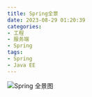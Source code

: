 ```yaml
---
title: Spring全景
date: 2023-08-29 01:20:39
categories: 
- 工程
- 服务端
- Spring
tags:
- Spring
- Java EE
---
```



![Spring 全景图](https://github.com/3546514206/ImageHost.Github.IO/blob/main/%E5%B7%A5%E7%A8%8B/Spring/Spring%E5%85%A8%E6%99%AF.png?raw=true)